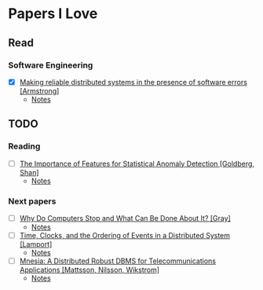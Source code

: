 # Papers I Love

## Read

### Software Engineering

- [x] [Making reliable distributed systems in the presence of software errors [Armstrong]](http://ftp.nsysu.edu.tw/FreeBSD/ports/distfiles/erlang/armstrong_thesis_2003.pdf)
  - [Notes](./notes/making-reliable-distributed-systems-in-presence-of-software-errors.md)

## TODO

### Reading

- [ ] [The Importance of Features for Statistical Anomaly Detection [Goldberg, Shan]](https://www.usenix.org/system/files/conference/hotcloud15/hotcloud15-goldberg.pdf)
  - [Notes](./notes/the-importance-of-features-for-statistical-anomaly-detection.md)

### Next papers

- [ ] [Why Do Computers Stop and What Can Be Done About It? [Gray]](http://www.hpl.hp.com/techreports/tandem/TR-85.7.pdf)
  - [Notes](./notes/why-do-computers-stop-and-what-can-be-done-about-it.md)
- [ ] [Time, Clocks, and the Ordering of Events in a Distributed System [Lamport]](http://amturing.acm.org/p558-lamport.pdf)
  - [Notes](./notes/time-clocks-and-the-ordering-of-events-in-a-distributed-system.md)
- [ ] [Mnesia: A Distributed Robust DBMS for Telecommunications Applications [Mattsson, Nilsson, Wikstrom]](http://www.erlang.se/publications/mnesia_overview.pdf)
  - [Notes](./notes/mnesia-a-distributed-robust-dbms-for-telecommunications-applications.md)

